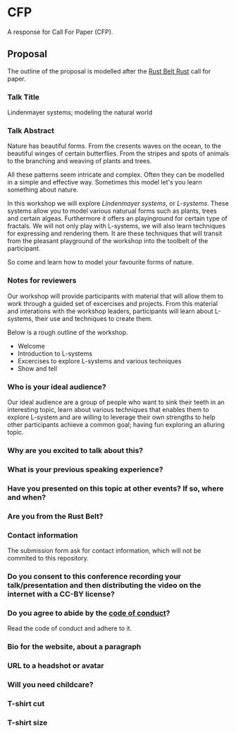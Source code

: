 # CFP
A response for Call For Paper (CFP).

## Proposal
The outline of the proposal is modelled after the [Rust Belt Rust][RBR] call for paper.

### Talk Title
Lindenmayer systems; modeling the natural world

### Talk Abstract
Nature has beautiful forms. From the cresents waves on the ocean, to the beautiful winges of certain butterflies. From the stripes and spots of animals to the branching and weaving of plants and trees.

All these patterns seem intricate and complex. Often they can be modelled in a simple and effective way. Sometimes this model let's you learn something about nature.

In this workshop we will explore _Lindenmayer systems_, or _L-systems_. These systems allow you to model various naturual forms such as plants, trees and certain algeas. Furthermore it offers an playinground for certain type of fractals.
We will not only play with L-systems, we will also learn techniques for expressing and rendering them. It are these techniques that will transit from the pleasant playground of the workshop into the toolbelt of the participant.

So come and learn how to model your favourite forms of nature.

### Notes for reviewers
Our workshop will provide participants with material that will allow them to work through a guided set of excercises and projects. From this material and interations with the workshop leaders, participants will learn about L-systems, their use and techniques to create them.

Below is a rough outline of the workshop.
* Welcome
* Introduction to L-systems
* Excercises to explore L-systems and various techniques
* Show and tell

### Who is your ideal audience?
Our ideal audience are a group of people who want to sink their teeth in an interesting topic, learn about various techniques that enables them to explore L-system and are willing to leverage their own strengths to help other participants achieve a common goal; having fun exploring an alluring topic.

### Why are you excited to talk about this?

### What is your previous speaking experience?

### Have you presented on this topic at other events? If so, where and when?

### Are you from the Rust Belt?

### Contact information
The submission form ask for contact information, which will not be commited to this repository.

### Do you consent to this conference recording your talk/presentation and then distributing the video on the internet with a CC-BY license?

### Do you agree to abide by the [code of conduct][coc]?
Read the code of conduct and adhere to it.

### Bio for the website, about a paragraph

### URL to a headshot or avatar

### Will you need childcare?

### T-shirt cut

### T-shirt size

[RBR]: http://www.rust-belt-rust.com
[coc]: https://rust-belt-rust.com/conduct/
